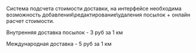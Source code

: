 Система подсчета стоимости доставки, на интерфейсе необходима возможность добавления\редактирование\удаления посылок + онлайн расчет стоимости.

Внутренняя доставка посылок - 3 руб за 1 км

Международная доставка - 5 руб за 1 км